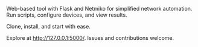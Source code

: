 Web-based tool with Flask and Netmiko for simplified network automation. Run scripts, configure devices, and view results. 

Clone, install, and start with ease. 

Explore at http://127.0.0.1:5000/. Issues and contributions welcome.
